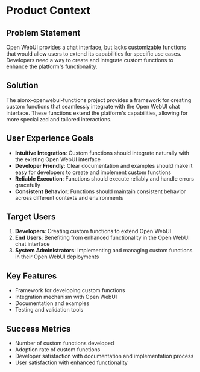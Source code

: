 # Product Context

## Problem Statement
Open WebUI provides a chat interface, but lacks customizable functions that would allow users to extend its capabilities for specific use cases. Developers need a way to create and integrate custom functions to enhance the platform's functionality.

## Solution
The aionx-openwebui-functions project provides a framework for creating custom functions that seamlessly integrate with the Open WebUI chat interface. These functions extend the platform's capabilities, allowing for more specialized and tailored interactions.

## User Experience Goals
- **Intuitive Integration**: Custom functions should integrate naturally with the existing Open WebUI interface
- **Developer Friendly**: Clear documentation and examples should make it easy for developers to create and implement custom functions
- **Reliable Execution**: Functions should execute reliably and handle errors gracefully
- **Consistent Behavior**: Functions should maintain consistent behavior across different contexts and environments

## Target Users
1. **Developers**: Creating custom functions to extend Open WebUI
2. **End Users**: Benefiting from enhanced functionality in the Open WebUI chat interface
3. **System Administrators**: Implementing and managing custom functions in their Open WebUI deployments

## Key Features
- Framework for developing custom functions
- Integration mechanism with Open WebUI
- Documentation and examples
- Testing and validation tools

## Success Metrics
- Number of custom functions developed
- Adoption rate of custom functions
- Developer satisfaction with documentation and implementation process
- User satisfaction with enhanced functionality
